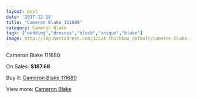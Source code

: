 ```yaml
---
layout: post
date: '2017-12-18'
title: "Cameron Blake 111680"
category: Cameron Blake
tags: ["wedding","dresses","black","unique","blake"]
image: http://img.hectodress.com/32224-thickbox_default/cameron-blake-111680.jpg
---
```

Cameron Blake 111680

On Sales: **$187.68**
<a href="https://www.hectodress.com/cameron-blake/14689-cameron-blake-111680.html"><amp-img layout="responsive" width="600" height="600" src="//img.hectodress.com/32224-thickbox_default/cameron-blake-111680.jpg" alt="Cameron Blake 111680 0" /></a>

Buy it: [Cameron Blake 111680](https://www.hectodress.com/cameron-blake/14689-cameron-blake-111680.html "Cameron Blake 111680")

View more: [Cameron Blake](https://www.hectodress.com/264-cameron-blake "Cameron Blake")